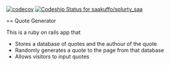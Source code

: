 [![codecov](https://codecov.io/gh/saakuffo/splurty_saa/branch/master/graph/badge.svg)](https://codecov.io/gh/saakuffo/splurty_saa)
[ ![Codeship Status for saakuffo/splurty_saa](https://app.codeship.com/projects/94ad3bb0-8f15-0134-d1ca-7e278487eb68/status?branch=master)](https://app.codeship.com/projects/185460)

== Quote Generator

This is a ruby on rails app that 
- Stores a database of quotes and the authour of the quote
- Randomly generates a quote to the page from that database
- Allows visitors to input quotes

